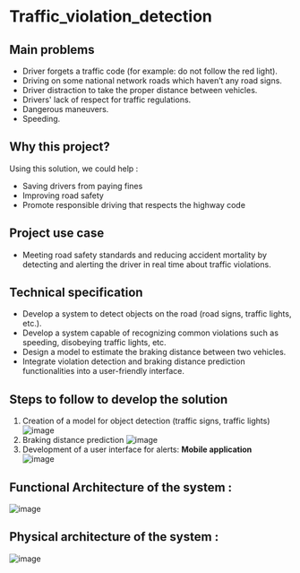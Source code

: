 # Traffic_violation_detection  

## Main problems
- Driver forgets a traffic code (for example: do not follow the red light). 
- Driving on some national network roads which haven’t any road signs. 
- Driver distraction ​to take the proper distance between vehicles. 
- Drivers' lack of respect for traffic regulations.
- Dangerous maneuvers. 
- Speeding.

## Why this project?  
Using this solution, we could help : 
- Saving drivers from paying fines 
- Improving road safety 
- Promote responsible driving that respects the highway code

## Project use case  
- Meeting road safety standards and reducing accident mortality by detecting and alerting the driver in real time about traffic violations. 

## Technical specification  
* Develop a system to detect objects on the road (road signs, traffic lights, etc.).  
* Develop a system capable of recognizing common violations such as speeding, disobeying traffic lights, etc.
* Design a model to estimate the braking distance between two vehicles.
* Integrate violation detection and braking distance prediction functionalities into a user-friendly interface.

## Steps to follow to develop the solution
1. Creation of a model for object detection (traffic signs, traffic lights)
![image](https://github.com/MohammedBOULAHNA/Traffic_violation_detection/assets/124175118/2f40fe92-d73b-4458-91bc-2fce475c595e)  
2. Braking distance prediction
![image](https://github.com/MohammedBOULAHNA/Traffic_violation_detection/assets/124175118/4943626e-fcef-4c2a-bbe8-c9e73bab2779)  
3. Development of a user interface for alerts: **Mobile application**  
![image](https://github.com/MohammedBOULAHNA/Traffic_violation_detection/assets/124175118/7ea34ad8-d15d-4cdf-98a4-9345f66f571d)  

## Functional Architecture of the system :  
![image](https://github.com/MohammedBOULAHNA/Traffic_violation_detection/assets/124175118/980c83cf-629b-414f-8704-831009aa0f13)  
## Physical architecture of the system :  
![image](https://github.com/MohammedBOULAHNA/Traffic_violation_detection/assets/124175118/7193ae3e-fa41-4ac2-9af4-dba91a91e704)



